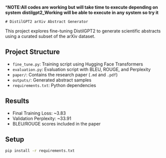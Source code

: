 *******NOTE:All codes are working but will take time to execute depending on system******
****distilgpt2_Working will be able to execute in any system so try it****
    
    # DistilGPT2 arXiv Abstract Generator 

This project explores fine-tuning DistilGPT2 to generate scientific abstracts using a curated subset of the arXiv dataset.

## Project Structure
- `fine_tune.py`: Training script using Hugging Face Transformers
- `evaluation.py`: Evaluation script with BLEU, ROUGE, and Perplexity
- `paper/`: Contains the research paper (`.md` and `.pdf`)
- `outputs/`: Generated abstract samples
- `requirements.txt`: Python dependencies

##  Results
- Final Training Loss: ~3.83
- Validation Perplexity: ~33.91
- BLEU/ROUGE scores included in the paper

##  Setup
```bash
pip install -r requirements.txt

